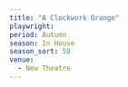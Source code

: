 ```yaml
---
title: "A Clockwork Orange"
playwright:
period: Autumn
season: In House
season_sort: 50
venue:
  - New Theatre
---
```

